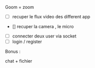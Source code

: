 Goom = zoom 

-[ ] recuper le flux video des different app 
- [] recuper la camera , le micro 
-[ ] connecter deux user via socket
-[ ] login / register 

Bonus : 

chat + fichier 
